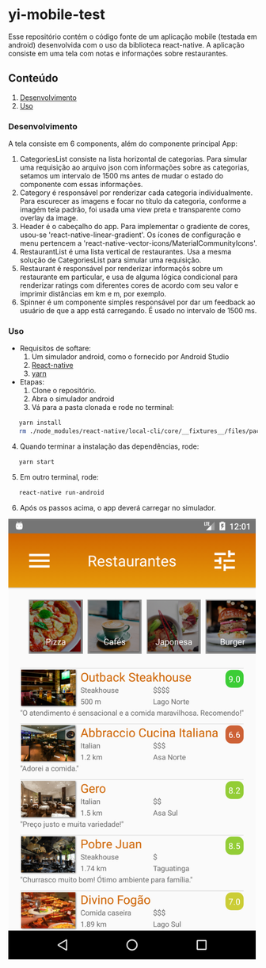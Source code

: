 # yi-mobile-test

Esse repositório contém o código fonte de um aplicação mobile (testada em android) desenvolvida com o uso da biblioteca react-native. A aplicação consiste em uma tela com notas e informações sobre restaurantes. 

## Conteúdo
 1. [Desenvolvimento](#desenvolvimento)
 2. [Uso](#uso)

### Desenvolvimento

A tela consiste em 6 components, além do componente principal App:

1. CategoriesList consiste na lista horizontal de categorias. Para simular uma requisição ao arquivo json com informações sobre as categorias, setamos um intervalo de 1500 ms antes de mudar o estado do componente com essas informações.
2. Category é responsável por renderizar cada categoria individualmente. Para escurecer as imagens e focar no título da categoria, conforme a imagém tela padrão, foi usada uma view preta e transparente como overlay da image.
3. Header é o cabeçalho do app. Para implementar o gradiente de cores, usou-se 'react-native-linear-gradient'. Os ícones de configuração e menu pertencem a 'react-native-vector-icons/MaterialCommunityIcons'.
4. RestaurantList é uma lista vertical de restaurantes. Usa a mesma solução de CategoriesList para simular uma requisição.
5. Restaurant é responsável por renderizar informaçõs sobre um restaurante em particular, e usa de alguma lógica condicional para renderizar ratings com diferentes cores de acordo com seu valor e imprimir distâncias em km e m, por exemplo.
6. Spinner é um componente simples responsável por dar um feedback ao usuário de que a app está carregando. É usado no intervalo de 1500 ms.

### Uso
* Requisitos de softare:
	1. Um simulador android, como o fornecido por Android Studio
	2. [React-native](https://facebook.github.io/react-native/)
	3. [yarn](https://yarnpkg.com/en/)
* Etapas:
	1. Clone o repositório.
	2. Abra o simulador android
	3. Vá para a pasta clonada e rode no terminal:

```bash
   yarn install
   rm ./node_modules/react-native/local-cli/core/__fixtures__/files/package.json
``` 
	
   4. Quando terminar a instalação das dependências, rode:

```bash
   yarn start
```	

   5. Em outro terminal, rode:

```bash
   react-native run-android
```	

   6. Após os passos acima, o app deverá carregar no simulador.
   
<img src="./preview.png" width="500">
